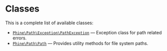 Classes
=======

This is a complete list of available classes:

- [`Phine\Path\Exception\PathException`](Phine/Path/Exception/PathException.md) &mdash; Exception class for path related errors.
- [`Phine\Path\Path`](Phine/Path/Path.md) &mdash; Provides utility methods for file system paths.
